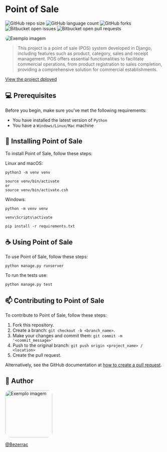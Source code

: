 # Point of Sale

![GitHub repo size](https://img.shields.io/github/repo-size/BezerraC/POS-Sorriso?style=for-the-badge)
![GitHub language count](https://img.shields.io/github/languages/count/BezerraC/POS-Sorriso?style=for-the-badge)
![GitHub forks](https://img.shields.io/github/forks/BezerraC/POS-Sorriso?style=for-the-badge)
![Bitbucket open issues](https://img.shields.io/bitbucket/issues/BezerraC/POS-Sorriso?style=for-the-badge)
![Bitbucket open pull requests](https://img.shields.io/bitbucket/pr-raw/BezerraC/POS-Sorriso?style=for-the-badge)

<img src="https://lh3.googleusercontent.com/fife/AGXqzDkqyRFeX-CQYauZTJKzjI_t1euP0wMAX0CatT94VKu8GIs8bujrdWaNnNhY49oPp5Iu_2-a6Hq9zoZK6ICc4uzhfrQ6C-lJq4u01wN8q3fIMA7-gHUmZgct5m7xu_ym4by4toltudgq_hQmH12VtuW-Mc_JUhzKHx0Weeoxd4CYukaAcx_RuWJMyDx6ly7nDJy2OjSeTEsXYAF6VT3qtR9e2Vk1hfJuiAFKZD2A_JoGDB1ZKbtfyiYHNVGosyHCL7jTkFL7UlR1K5Nw8B1FCHtq4p9BcmwR1KsCrhexLpWdSRgbdURbzzLJInmojK4yFmuiFvChrEMgZp06QIGmIISR-h-dSjKtRLqqbBWLyllKKOhF-4fMAdF4MnXndFQ6DbCdfVOWac-g719KrKoVLrvNLcTGSCZ3OLub1ep7wsNZDjLk4bAytRn2vt-JPmCpx6Z-cyfQAjKQUnjnOre2UEFJgIvd7aHh4qvNNRdcnEBK2PdWrAt3YtbJ2n-FDEY5oJ8FHkIzEm10ReFRaecbAjsqZx40e5X5AjSyjlhr0vNssytFX93sNahUhOdlX42WZ6WW_pceWV0oNbQsfoA2PRt6P_ydDVhRz655bEGRPVrKK5LuRuBzU_x0Pi7BiPEW5tthIhzNZwPmUukVq3xaSCWnGkWxCcmfTavxyv9qP2BPHWkkIsl54QDX6ag96ruWJac4O1wH0f3kVYkexvBk1Tpr2qUtDtWsm41_JKpn7qaL9BcX2rMiIY_Y9gwcEZJfoVCYthu32BFkvXfiplVkK04cyC43jsDCIPV63UTL2-GeTRdMHiD2J1zSqDR82yuc__cghDbzxQKaiu0PD7b_Z5_xqRHVmcSusJX-wQvnFJeEXtQ8e3pEpR-NZpcwRrTNamTbHKNKc4gj20NgcVZf7amP61nSCg9pDF7rYN_GmaHqehtJMxiQt-7-WgmbUszp7tW3OP6IIKej8il8_nyTwWdMoD4CtXVrU1f3pzCN-F-DoZGibbjahHf9hLL37JuVR1_65_wBfkjsK5rxj3E1a0ZmQfhQsn8OX0jSip4vNJYgeBiYSUAEZ1B7yP1fIz4YlpIjvjIhW8Gtl5bqxQ8NqmOkqmcE9x3dnxxGRYh2hEe_vsP8ePHOF1h6-IAnczdFNZpHxZ_lZ8r0_E9YElpjIwzmmFuIrAtEfQpm6cspdYbsJgfprh8pNVZu_VUHyRg4CEhDYuEV-iy_TR6VxwwR2v-4JcG7Y6T9yvr1_c53Rfc5f9dPfcCtOsS5WzLuYQijaclursL2U-JtBu8bKxKGWsbJfX_UOfj6LYYFaMx1PhJavDMSxUUsJl5N1pBl8g6DoVjS_MKLEdADvE6iR_i_vS79s_7hR29Jiu5ofE9EdDYSVgqbXh7wuEErz2CMifplkBQUmjPyUY66A65n8KxdOIdaPPkGkAbZT1buOTMhPrEV0N5z6M4DTAxmkjzHJ2z5Waqvlhas2YFJwViCASIhsgNyh4IxtofkjBYwJBT_8vnDdE19j35wOlH-na_MBmILgCDIYb1Pxj98Qtt8yWlcyengC5f0iW5B3ursDw9vmbaAxiTMCaa-Xa7aNPUNJg0DDY5umSJFHdq5X5G3cz5ZC7yg_epqeSrCWYwsyw=w1920-h953" style="border-radius:15px;" alt="Exemplo imagem">

> This project is a point of sale (POS) system developed in Django, including features such as product, category, sales and receipt management. POS offers essential functionalities to facilitate commercial operations, from product registration to sales completion, providing a comprehensive solution for commercial establishments.

[View the project dployed](https://point-of-sale-theta.vercel.app/)

## 💻 Prerequisites

Before you begin, make sure you've met the following requirements:

- You have installed the latest version of `Python`
- You have a `Windows/Linux/Mac` machine

## 🚀 Installing Point of Sale

To install Point of Sale, follow these steps:

Linux and macOS:

```
python3 -m venv venv

source venv/bin/activate
or
source venv/bin/activate.csh
```

Windows:

```
python -m venv venv

venv\Scripts\activate

pip install -r requirements.txt
```

## ☕ Using Point of Sale

To use Point of Sale, follow these steps:

```
python manage.py runserver
```

To run the tests use:

```
python manage.py test
```

## 📫 Contributing to Point of Sale

To contribute to Point of Sale, follow these steps:

1. Fork this repository.
2. Create a branch: `git checkout -b <branch_name>`.
3. Make your changes and commit them: `git commit -m '<commit_message>'`
4. Push to the original branch: `git push origin <project_name> / <location>`
5. Create the pull request.

Alternatively, see the GitHub documentation at [how to create a pull request](https://help.github.com/en/github/collaborating-with-issues-and-pull-requests/creating-a-pull-request).

## 📝 Author

<img src="https://avatars.githubusercontent.com/u/41126326?v=4" width="150" style="border-radius:15px;" alt="Exemplo imagem">

[@Bezerrac](https://github.com/BezerraC)
